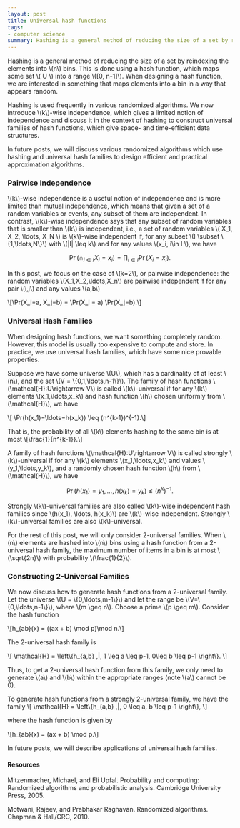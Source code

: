 ```yaml
---
layout: post
title: Universal hash functions
tags:
- computer science
summary: Hashing is a general method of reducing the size of a set by reindexing the elements into \\(n\\) bins. This is done using a hash function, which maps some set \\( U \\) into a range \\([0, n-1]\\). When designing a hash function, we are interested in something that maps elements into a bin in a way that appears random.
---
```


Hashing is a general method of reducing the size of a set by reindexing the elements into \\(n\\) bins. This is done using a hash function, which maps some set \\( U \\) into a range \\([0, n-1]\\). When designing a hash function, we are interested in something that maps elements into a bin in a way that appears random.

Hashing is used frequently in various randomized algorithms. We now introduce \\(k\\)-wise independence, which gives a limited notion of independence and discuss it in the context of hashing to construct universal families of hash functions, which give space- and time-efficient data structures.

In future posts, we will discuss various randomized algorithms which use hashing and universal hash families to design efficient and practical approximation algorithms.

### Pairwise Independence

\\(k\\)-wise independence is a useful notion of independence and is more limited than mutual independence, which means that given a set of a random variables or events, any subset of them are independent. In contrast, \\(k\\)-wise independence says that any subset of random variables that is smaller than
\\(k\\) is independent, i.e., a set of random variables
\\( X_1, X_2, \ldots, X_N \\)
is \\(k\\)-wise independent if, for any subset \\(I \subset \\{1,\ldots,N\\}\\) with \\(|I| \leq k\\) and for any values \\(x_i, i\in I \\), we have

$$\Pr(\cap_{i\in I} X_i = x_i) = \prod_{i\in I} \Pr(X_i=x_i).$$

In this post, we focus on the case of \\(k=2\\), or pairwise independence: the random variables \\(X_1,X_2,\ldots,X_n\\) are pairwise independent if for any pair
\\(i,j\\) and any values \\(a,b\\)

\\[\Pr(X_i=a, X_j=b) = \Pr(X_i = a) \Pr(X_j=b).\\]

### Universal Hash Families

When designing hash functions, we want something completely random. However, this model is usually too expensive to compute and store. In practice, we use universal hash families, which have some nice provable properties.

Suppose we have some universe \\(U\\), which has a cardinality of at least
\\(n\\), and the set \\(V = \\{0,1,\ldots,n-1\\}\\). The family of hash functions
\\(\mathcal{H}:U\rightarrow V\\) is called \\(k\\)-universal if for any \\(k\\)
elements \\(x_1,\ldots,x_k\\) and hash function \\(h\\) chosen uniformly
from \\(\mathcal{H}\\), we have

\\[ \Pr(h(x_1)=\ldots=h(x_k)) \leq (n^{k-1})^{-1}.\\]

That is, the probability of all \\(k\\) elements hashing to the same bin is at
most \\[\frac{1}{n^{k-1}}.\\]

A family of hash functions \\(\mathcal{H}:U\rightarrow V\\) is called strongly
\\(k\\)-universal if for any \\(k\\) elements \\(x_1,\ldots,x_k\\) and values
\\(y_1,\ldots,y_k\\), and a randomly chosen hash function \\(h\\) from
\\(\mathcal{H}\\), we have

$$\Pr(h(x_1)=y_1,\ldots,h(x_k)=y_k) \leq (n^{k})^{-1}.$$

Strongly \\(k\\)-universal families are also called \\(k\\)-wise independent
hash families since \\(h(x_1), \ldots, h(x_k)\\) are \\(k\\)-wise independent. Strongly \\(k\\)-universal families are also \\(k\\)-universal.

For the rest of this post, we will only consider 2-universal families. When
\\(n\\) elements are hashed into \\(n\\) bins using a hash function from a
2-universal hash family, the maximum number of items in a bin is at most
\\(\sqrt{2n}\\) with probability \\(\frac{1}{2}\\).

### Constructing 2-Universal Families

We now discuss how to generate hash functions from a 2-universal family. Let the
universe \\(U = \\{0,\ldots,m-1\\}\\) and let the range be
\\(V=\\{0,\ldots,n-1\\}\\), where \\(m \geq n\\). Choose a prime \\(p \geq m\\). Consider the hash function

\\[h_{ab}(x) = ((ax + b) \mod p)\mod n.\\]

The 2-universal hash family is

\\[ \mathcal{H} = \left\\{h_{a,b} \,|\, 1 \leq a \leq p-1, 0\leq b \leq p-1
    \right\\}. \\]

Thus, to get a 2-universal hash function from this family, we only need to generate \\(a\\) and \\(b\\) within the appropriate ranges (note \\(a\\) cannot be 0).

To generate hash functions from a strongly 2-universal family, we have the family
\\[ \mathcal{H} = \left\\{h_{a,b} \,|\, 0 \leq a, b \leq p-1 \right\\}, \\]

 where the hash function is given by

\\[h_{ab}(x) = (ax + b) \mod p.\\]

In future posts, we will describe applications of universal hash families.

#### Resources

Mitzenmacher, Michael, and Eli Upfal. Probability and computing: Randomized algorithms and probabilistic analysis. Cambridge University Press, 2005.

Motwani, Rajeev, and Prabhakar Raghavan. Randomized algorithms. Chapman & Hall/CRC, 2010.
